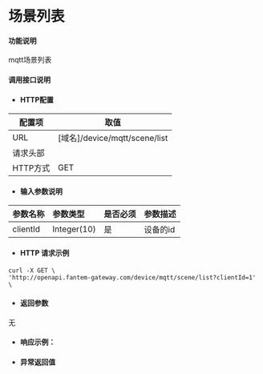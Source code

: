 # 场景列表

#### 功能说明
mqtt场景列表

#### 调用接口说明

* #### HTTP配置

| 配置项 | 取值 |
| --- | --- |
| URL | \[域名\]/device/mqtt/scene/list |
| 请求头部 | |
| HTTP方式 | GET |

* #### 输入参数说明

| 参数名称 | 参数类型 | 是否必须 | 参数描述 |
| :--- | :--- | :--- | :--- |
| clientId| Integer\(10\) | 是 | 设备的id |

* #### HTTP 请求示例

```
curl -X GET \
'http://openapi.fantem-gateway.com/device/mqtt/scene/list?clientId=1' \
```

* #### 返回参数

无

* #### 响应示例：



* #### 异常返回值





